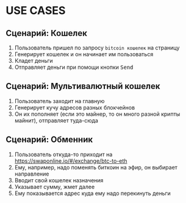 # USE CASES

## Сценарий: Кошелек

1. Пользователь пришел по запросу `bitcoin кошелек` на страницу
2. Генерирует кошелек и он начинает им пользоваться
3. Кладет деньги
4. Отправляет деньги при помощи кнопки <kbd>Send</kbd>

## Сценарий: Мультивалютный кошелек

1. Пользователь заходит на главную
2. Генерирует кучу адресов разных блокчейнов
3. Он их пополняет (если это майнер, то он много разной крипты майнит), отправляет туда-сюда

## Сценарий: Обменник

1. Пользователь откуда-то приходит на https://swaponline.io/#/exchange/btc-to-eth
2. Ему, например, надо поменять биткоин на эфир, он выбирает направление
3. Вводит свой кошелек назначения
4. Указывает сумму, жмет далее
5. Ему показывается адрес куда ему надо перекинуть деньги
